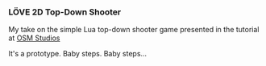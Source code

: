 ### LÖVE 2D Top-Down Shooter

My take on the simple Lua top-down shooter game presented in the tutorial at [OSM Studios](http://www.osmstudios.com/tutorials/your-first-love2d-game-in-200-lines-part-1-of-3)

It's a prototype. Baby steps. Baby steps...
